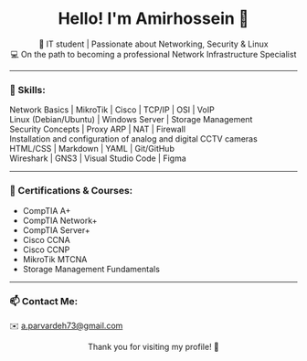 <h1 align="center">Hello! I'm Amirhossein 👋</h1>

<p align="center">
🎯 IT student | Passionate about Networking, Security & Linux<br>
💻 On the path to becoming a professional Network Infrastructure Specialist
</p>

---

### 🧠 Skills:

Network Basics | MikroTik | Cisco | TCP/IP | OSI | VoIP  
Linux (Debian/Ubuntu) | Windows Server | Storage Management  
Security Concepts | Proxy ARP | NAT | Firewall  
Installation and configuration of analog and digital CCTV cameras  
HTML/CSS | Markdown | YAML | Git/GitHub  
Wireshark | GNS3 | Visual Studio Code | Figma

---

### 📜 Certifications & Courses:

- CompTIA A+  
- CompTIA Network+  
- CompTIA Server+  
- Cisco CCNA  
- Cisco CCNP  
- MikroTik MTCNA  
- Storage Management Fundamentals

---

### 📫 Contact Me:

✉️ a.parvardeh73@gmail.com  

<p align="center">
Thank you for visiting my profile! 🙏  
</p>
